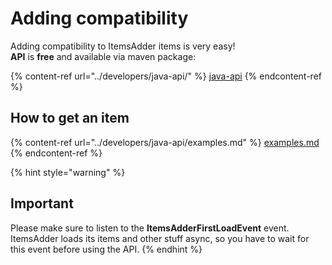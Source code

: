 # Adding compatibility

Adding compatibility to ItemsAdder items is very easy!\
**API** is **free** and available via maven package:

{% content-ref url="../developers/java-api/" %}
[java-api](../developers/java-api/)
{% endcontent-ref %}

## How to get an item

{% content-ref url="../developers/java-api/examples.md" %}
[examples.md](../developers/java-api/examples.md)
{% endcontent-ref %}

{% hint style="warning" %}
## Important

Please make sure to listen to the **ItemsAdderFirstLoadEvent** event. ItemsAdder loads its items and other stuff async, so you have to wait for this event before using the API.
{% endhint %}
